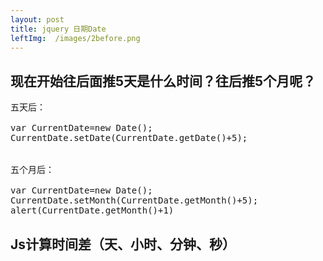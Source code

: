 ```yaml
---
layout: post
title: jquery 日期Date
leftImg:  /images/2before.png
---
```


## 现在开始往后面推5天是什么时间？往后推5个月呢？
<pre>
五天后：<br>
var CurrentDate=new Date();
CurrentDate.setDate(CurrentDate.getDate()+5);
<br>
五个月后：<br>
var CurrentDate=new Date();
CurrentDate.setMonth(CurrentDate.getMonth()+5);
alert(CurrentDate.getMonth()+1)
</pre>
##  Js计算时间差（天、小时、分钟、秒）
<pre>
<script type="text/javascript">          
    var date1= '2015/05/01 00:00:00';  //开始时间  
    var date2 = new Date();    //结束时间  
    var date3 = date2.getTime() - new Date(date1).getTime();   //时间差的毫秒数        
  
    //------------------------------  
  
    //计算出相差天数  
    var days=Math.floor(date3/(24*3600*1000))  
  
    //计算出小时数  
  
    var leave1=date3%(24*3600*1000)    //计算天数后剩余的毫秒数  
    var hours=Math.floor(leave1/(3600*1000))  
    //计算相差分钟数  
    var leave2=leave1%(3600*1000)        //计算小时数后剩余的毫秒数  
    var minutes=Math.floor(leave2/(60*1000))  
    //计算相差秒数  
    var leave3=leave2%(60*1000)      //计算分钟数后剩余的毫秒数  
    var seconds=Math.round(leave3/1000)  
    alert(" 相差 "+days+"天 "+hours+"小时 "+minutes+" 分钟"+seconds+" 秒")  
</script> 
</pre>


